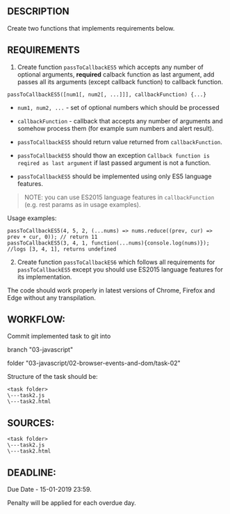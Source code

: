 ## DESCRIPTION

Create two functions that implements requirements below.

## REQUIREMENTS

1) Create function `passToCallbackES5` which accepts any number of optional arguments, **required** calback function as last argument, add passes all its arguments (except callback function) to callback function.

`passToCallbackES5([num1[, num2[, ...]]], callbackFunction) {...}`
* `num1, num2, ...` - set of optional numbers which should be processed
* `callbackFunction` - callback that accepts any number of arguments and somehow process them (for example sum numbers and alert result).

* `passToCallbackES5` should return value returned from `callbackFunction`.
* `passToCallbackES5` should thow an exception `Callback function is reqired as last argument` if last passed argument is not a function.
* `passToCallbackES5` should be implemented using only ES5 language features.

> NOTE: you can use ES2015 language features in `callbackFunction` (e.g. rest params as in usage examples).

Usage examples:
```
passToCallbackES5(4, 5, 2, (...nums) => nums.reduce((prev, cur) => prev + cur, 0)); // return 11
passToCallbackES5(3, 4, 1, function(...nums){console.log(nums)}); //logs [3, 4, 1], returns undefined
```

2. Create function `passToCallbackES6` which follows all requirements for `passToCallbackES5` except you should use ES2015 language features for its implementation.

The code should work properly in latest versions of Chrome, Firefox and Edge without any transpilation.

## WORKFLOW:

Commit implemented task to git into

branch "03-javascript"

folder "03-javascript/02-browser-events-and-dom/task-02"


Structure of the task should be:
```
<task folder>
\---task2.js
\---task2.html
```

## SOURCES:

```
<task folder>
\---task2.js
\---task2.html
```

## DEADLINE:

Due Date - 15-01-2019 23:59.

Penalty will be applied for each overdue day.
